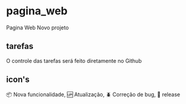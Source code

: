 # pagina_web
Pagina Web
Novo projeto

## tarefas
O controle das tarefas será feito diretamente no Github

## icon's
:package: Nova funcionalidade,
:up: Atualização,
:beetle: Correção de bug,
:checkered_flag: release
